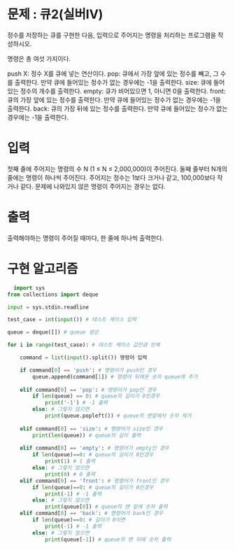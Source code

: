 # 문제 : 큐2(실버IV)
정수를 저장하는 큐를 구현한 다음, 입력으로 주어지는 명령을 처리하는 프로그램을 작성하시오.

명령은 총 여섯 가지이다.

push X: 정수 X를 큐에 넣는 연산이다.
pop: 큐에서 가장 앞에 있는 정수를 빼고, 그 수를 출력한다. 만약 큐에 들어있는 정수가 없는 경우에는 -1을 출력한다.
size: 큐에 들어있는 정수의 개수를 출력한다.
empty: 큐가 비어있으면 1, 아니면 0을 출력한다.
front: 큐의 가장 앞에 있는 정수를 출력한다. 만약 큐에 들어있는 정수가 없는 경우에는 -1을 출력한다.
back: 큐의 가장 뒤에 있는 정수를 출력한다. 만약 큐에 들어있는 정수가 없는 경우에는 -1을 출력한다.

# 입력
첫째 줄에 주어지는 명령의 수 N (1 ≤ N ≤ 2,000,000)이 주어진다. 둘째 줄부터 N개의 줄에는 명령이 하나씩 주어진다. 주어지는 정수는 1보다 크거나 같고, 100,000보다 작거나 같다. 문제에 나와있지 않은 명령이 주어지는 경우는 없다.

# 출력
출력해야하는 명령이 주어질 때마다, 한 줄에 하나씩 출력한다.

# 구현 알고리즘
```python
  import sys
from collections import deque

input = sys.stdin.readline

test_case = int(input()) # 테스트 케이스 입력

queue = deque([]) # queue 생성

for i in range(test_case): # 테스트 케이스 값만큼 반복

    command = list(input().split()) 명령어 입력

    if command[0] == 'push': # 명령어가 push인 경우
        queue.append(command[1]) # 명령어 뒤에온 숫자 queue에 추가
    
    elif command[0] == 'pop': # 명령어가 pop인 경우
        if len(queue) == 0: # queue의 길이가 0인경우
            print('-1') # -1 출력
        else: # 그렇지 않으면
            print(queue.popleft()) # queue의 맨앞에서 숫자 제거
    
    elif command[0] == 'size': # 명령어가 size인 경우
        print(len(queue)) # queue의 길이 출력
    
    elif command[0] == 'empty': # 명령어가 empty인 경우
        if len(queue)==0: # queue의 길이가 0인경우
            print(1) # 1 출력
        else: # 그렇지 않으면
            print(0) # 0 출력
    elif command[0] == 'front': # 명령어가 front인 경우
        if len(queue)==0: # queue의 길이가 0인경우
            print(-1) # -1 출력
        else: # 그렇지 않으면
            print(queue[0]) # queue의 맨 앞에 숫자 출력
    elif command[0] == 'back': # 명령어가 back인 경우
        if len(queue)==0: # 길이가 0이면
            print(-1) # -1 출력
        else: # 그렇지 않으면
            print(queue[-1]) # queue의 맨 뒤에 숫자 출력
```
